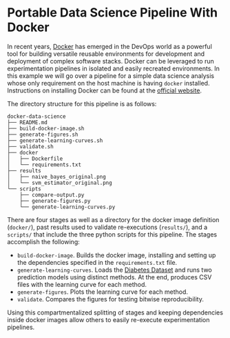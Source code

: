 # Portable Data Science Pipeline With Docker

In recent years, [Docker](https://www.docker.com/) has emerged in the 
DevOps world as a powerful tool for building versatile reusable 
environments for development and deployment of complex software 
stacks. Docker can be leveraged to run experimentation pipelines in 
isolated and easily recreated environments. In this example we will go 
over a pipeline for a simple data science analysis whose only 
requirement on the host machine is having `docker` installed. 
Instructions on installing Docker can be found at the [official 
website](https://docs.docker.com/install/).

The directory structure for this pipeline is as follows:

```
docker-data-science
├── README.md
├── build-docker-image.sh
├── generate-figures.sh
├── generate-learning-curves.sh
├── validate.sh
├── docker
│   ├── Dockerfile
│   └── requirements.txt
├── results
│   ├── naive_bayes_original.png
│   └── svm_estimator_original.png
└── scripts
    ├── compare-output.py
    ├── generate-figures.py
    └── generate-learning-curves.py
```

There are four stages as well as a directory for the docker image 
definition (`docker/`), past results used to validate re-executions 
(`results/`), and a `scripts/` that include the three python scripts 
for this pipeline. The stages accomplish the following:

  * `build-docker-image`. Builds the docker image, installing and 
    setting up the dependencies specified in the `requirements.txt` 
    file.
  * `generate-learning-curves`. Loads the [Diabetes 
    Dataset](https://archive.ics.uci.edu/ml/datasets/diabetes) and 
    runs two prediction models using distinct methods. At the end, 
    produces CSV files with the learning curve for each method.
  * `generate-figures`. Plots the learning curve for each method.
  * `validate`. Compares the figures for testing bitwise 
    reproducibility.

Using this compartmentalized splitting of stages and keeping 
dependencies inside docker images allow others to easily re-execute 
experimentation pipelines.
